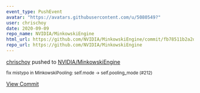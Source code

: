 ```yaml
---
event_type: PushEvent
avatar: "https://avatars.githubusercontent.com/u/5080549?"
user: chrischoy
date: 2020-09-09
repo_name: NVIDIA/MinkowskiEngine
html_url: https://github.com/NVIDIA/MinkowskiEngine/commit/fb78511b2a2d75359370f648b2b1af011501c914
repo_url: https://github.com/NVIDIA/MinkowskiEngine
---
```


<a href='https://github.com/chrischoy' target='_blank'>chrischoy</a> pushed to <a href='https://github.com/NVIDIA/MinkowskiEngine' target='_blank'>NVIDIA/MinkowskiEngine</a>

<small>fix mistypo in MinkowskiPooling: self.mode -> self.pooling_mode (#212)</small>

<a href='https://github.com/NVIDIA/MinkowskiEngine/commit/fb78511b2a2d75359370f648b2b1af011501c914' target='_blank'>View Commit</a>